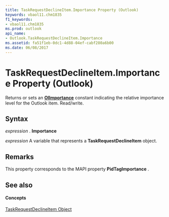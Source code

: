 ```yaml
---
title: TaskRequestDeclineItem.Importance Property (Outlook)
keywords: vbaol11.chm1835
f1_keywords:
- vbaol11.chm1835
ms.prod: outlook
api_name:
- Outlook.TaskRequestDeclineItem.Importance
ms.assetid: fa51f1eb-0dc1-4d88-04ef-cabf280a6b00
ms.date: 06/08/2017
---
```



# TaskRequestDeclineItem.Importance Property (Outlook)

Returns or sets an  **[OlImportance](Outlook.OlImportance.md)** constant indicating the relative importance level for the Outlook item. Read/write.


## Syntax

 _expression_ . **Importance**

 _expression_ A variable that represents a **TaskRequestDeclineItem** object.


## Remarks

This property corresponds to the MAPI property  **PidTagImportance** .


## See also


#### Concepts


[TaskRequestDeclineItem Object](Outlook.TaskRequestDeclineItem.md)


